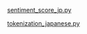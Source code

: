 
[sentiment_score_jp.py](./sentiment_score_jp.py)

[tokenization_japanese.py](./tokenization_japanese.py)

